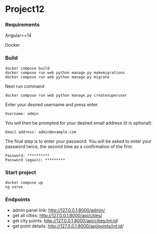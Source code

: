 # Project12

### Requirements

Angular>=14

Docker

### Build 
```
docker compose build
docker compose run web python manage.py makemigrations
docker compose run web python manage.py migrate
```
Next run command

`docker compose run web python manage.py createsuperuser`

Enter your desired username and press enter.

`Username: admin`

You will then be prompted for your desired email address (it is optional):

`Email address: admin@example.com`

The final step is to enter your password. 
You will be asked to enter your password twice, 
the second time as a confirmation of the first.

```
Password: **********
Password (again): *********
```

### Start project

```
docker compose up
ng serve
```

### Endpoints
- admin panel link: http://127.0.0.1:8000/admin/
- get all cities: http://127.0.0.1:8000/api/cities/
- get city points: http://127.0.0.1:8000/api/cities/<int:id>/
- get point details: http://127.0.0.1:8000/api/points/<int:id>/